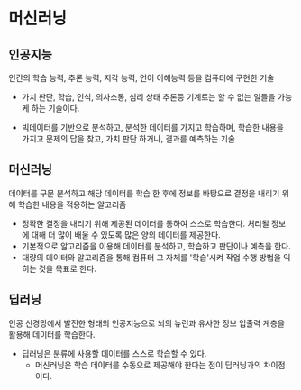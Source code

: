 # 머신러닝

## 인공지능

인간의 학습 능력, 추론 능력, 지각 능력, 언어 이해능력 등을 컴퓨터에 구현한 기술

- 가치 판단, 학습, 인식, 의사소통, 심리 상태 추론등 기계로는 할 수 없는 일들을 가능케 하는 기술이다.

- 빅데이터를 기반으로 분석하고, 분석한 데이터를 가지고 학습하며, 학습한 내용을 가지고 문제의 답을 찾고, 가치 판단 하거나, 결과를 예측하는 기술

## 머신러닝

데이터를 구문 분석하고 해당 데이터를 학습 한 후에 정보를 바탕으로 결정을 내리기 위해 학습한 내용을 적용하는 알고리즘

- 정확한 결정을 내리기 위해 제공된 데이터를 통하여 스스로 학습한다. 처리될 정보에 대해 더 많이 배울 수 있도록 많은 양의 데이터를 제공한다.
- 기본적으로 알고리즘을 이용해 데이터를 분석하고, 학습하고 판단이나 예측을 한다.
- 대량의 데이터와 알고리즘을 통해 컴퓨터 그 자체를 '학습'시켜 작업 수행 방법을 익히는 것을 목표로 한다.

## 딥러닝

인공 신경망에서 발전한 형태의 인공지능으로 뇌의 뉴런과 유사한 정보 입출력 계층을 활용해 데이터를 학습한다.

- 딥러닝은 분류에 사용할 데이터를 스스로 학습할 수 있다.
  - 머신러닝은 학습 데이터를 수동으로 제공해야 한다는 점이 딥러닝과의 차이점이다.
